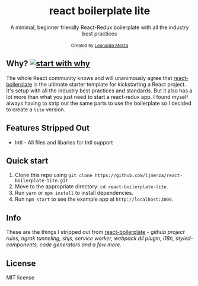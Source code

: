 <div align="center"><h1>react boilerplate lite</h1></div>
<div align="center">A minimal, beginner friendly React-Redux boilerplate with all the industry best practices</div>

<br />

<div align="center">
  <sub>Created by <a href="https://github.com/ljmerza">Leonardo Merza</a></sub>
</div>

## Why? [![start with why](https://img.shields.io/badge/start%20with-why%3F-brightgreen.svg?style=flat)](http://www.ted.com/talks/simon_sinek_how_great_leaders_inspire_action)
The whole React community knows and will unanimously agree that [react-boilerplate](https://github.com/react-boilerplate/react-boilerplate) is the ultimate starter template for kickstarting a React project. It's setup with all the industry best practices and standards. But it also has a lot more than what you just need to start a react-redux app. I found myself always having to strip out the same parts to use the boilerplate so I decided to create a `lite` version. 

## Features Stripped Out
- Intl - All files and libaries for Intl support


## Quick start
1. Clone this repo using `git clone https://github.com/ljmerza/react-boilerplate-lite.git`
2. Move to the appropriate directory: `cd react-boilerplate-lite`.<br />
3. Run `yarn` or `npm install` to install dependencies.<br />
4. Run `npm start` to see the example app at `http://localhost:3000`.

## Info
These are the things I stripped out from [react-boilerplate](https://github.com/react-boilerplate/react-boilerplate) - _github project rules, ngrok tunneling, shjs, service worker, webpack dll plugin, i18n, styled-components, code generators and a few more._

## License
MIT license
